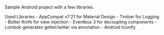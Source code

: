 Sample Android project with a few libraries.

Used Libraries
	- AppCompat v7:21 for Material Design
	- Timber for Logging 
	- Butter Knife for view injection
	- Eventbus 3 for decoupling components
	- Lombok generates getter/setter via annotation
	- Android Iconify 